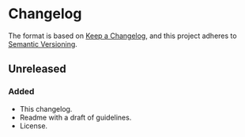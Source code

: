 # Changelog

The format is based on [Keep a Changelog], and this project adheres to
[Semantic Versioning].

## Unreleased

### Added

- This changelog.
- Readme with a draft of guidelines.
- License.


[Keep a Changelog]: https://keepachangelog.com/en/1.0.0/
[Semantic Versioning]: https://semver.org/spec/v2.0.0.html
